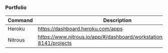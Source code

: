 ### Portfolio

Command|Description
--|--
Heroku | https://dashboard.heroku.com/apps
Nitrous | https://www.nitrous.io/app/#/dashboard/workstations/chunkit721-8141/projects
